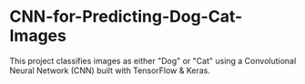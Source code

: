 # CNN-for-Predicting-Dog-Cat-Images
This project classifies images as either "Dog" or "Cat" using a Convolutional Neural Network (CNN) built with TensorFlow &amp; Keras.
